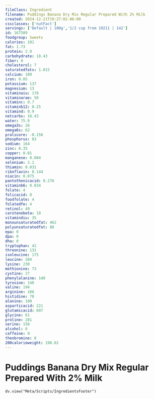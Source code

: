 ```yaml
---
fileClass: Ingredient
filename: Puddings Banana Dry Mix Regular Prepared With 2% Milk
created: 2024-12-21T19:27:02-06:00
cssclasses: ['nutFact']
servings: ['Default | 100g','1/2 cup from 19211 | 142']
id: 167589
foodgroup: Sweets
calories: 101
fat: 1.73
protein: 2.9
carbohydrate: 18.43
fiber: 0
cholesterol: 7
saturatedfats: 1.015
calcium: 109
iron: 0.05
potassium: 137
magnesium: 13
vitaminaiu: 178
vitaminarae: 50
vitaminc: 0.7
vitaminb12: 0.25
vitamind: 0.9
netcarbs: 18.43
water: 75.9
omega3s: 26
omega6s: 62
pralscore: -0.158
phosphorus: 83
sodium: 164
zinc: 0.35
copper: 0.01
manganese: 0.004
selenium: 2.1
thiamin: 0.031
riboflavin: 0.144
niacin: 0.075
pantothenicacid: 0.278
vitaminb6: 0.034
folate: 4
folicacid: 0
foodfolate: 4
folatedfe: 4
retinol: 49
carotenebeta: 10
vitamindiu: 35
monounsaturatedfat: 462
polyunsaturatedfat: 88
epa: 0
dpa: 0
dha: 0
tryptophan: 41
threonine: 131
isoleucine: 175
leucine: 284
lysine: 230
methionine: 73
cystine: 27
phenylalanine: 140
tyrosine: 140
valine: 194
arginine: 106
histidine: 78
alanine: 100
asparticacid: 221
glutamicacid: 607
glycine: 61
proline: 281
serine: 158
alcohol: 0
caffeine: 0
theobromine: 0
200calorieweight: 198.02
---
```


# Puddings Banana Dry Mix Regular Prepared With 2% Milk

```dataviewjs
dv.view("Meta/Scripts/IngredientsFooter")
```